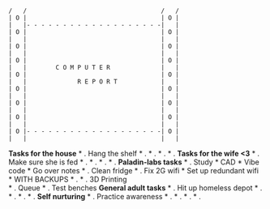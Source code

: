 ~~~
/   /                                     /   /
| O |                                     | O |
|   |- - - - - - - - - - - - - - - - - - -|   |
| O |                                     | O |
|   |                                     |   |
| O |                                     | O |
|   |                                     |   |
| O |                                     | O |
|   |        C O M P U T E R              |   |
| O |                                     | O |
|   |              R E P O R T            |   |
| O |                                     | O |
|   |                                     |   |
| O |                                     | O |
|   |                                     |   |
| O |                                     | O |
|   |                                     |   |
| O |- - - - - - - - - - - - - - - - - - -| O |
|   |                                     |   |
~~~

**Tasks for the house**
	* .  Hang the shelf 
	* .
	* .
	* .
	* .
**Tasks for the wife <3**
	* . Make sure she is fed
	* . 
	* .
	* .
	* .
**Paladin-labs tasks**
	* . Study 
		* CAD
		* Vibe code
		* Go over notes
	* . Clean fridge
	* . Fix 2G wifi 
		* Set up redundant wifi
			* WITH BACKUPS
	* .
	* .
		 3D Printing  
		 * . 
		 Queue
		 * . Test benches 
**General adult tasks**
	* .  Hit up homeless depot 
	* .
	* .
	* .
	* .
**Self nurturing**
	* . Practice awareness 
	* .
	* .
	* .
	* .
 
